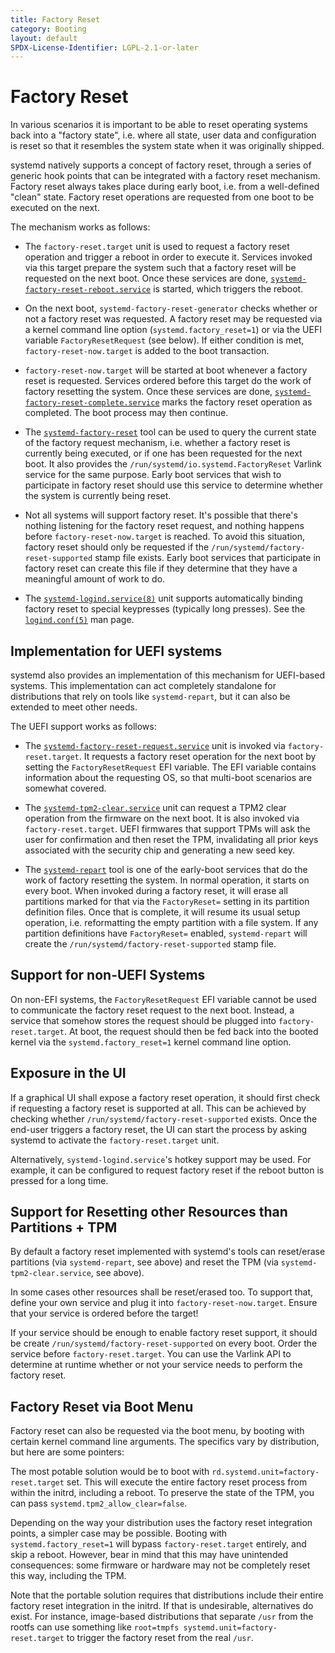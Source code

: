 ```yaml
---
title: Factory Reset
category: Booting
layout: default
SPDX-License-Identifier: LGPL-2.1-or-later
---
```


# Factory Reset

In various scenarios it is important to be able to reset operating systems back
into a "factory state", i.e. where all state, user data and configuration is
reset so that it resembles the system state when it was originally shipped.

systemd natively supports a concept of factory reset, through a series of
generic hook points that can be integrated with a factory reset mechanism.
Factory reset always takes place during early boot, i.e. from a well-defined
"clean" state. Factory reset operations are requested from one boot to be
executed on the next.

The mechanism works as follows:

* The `factory-reset.target` unit is used to request a factory reset operation
  and trigger a reboot in order to execute it. Services invoked via this target
  prepare the system such that a factory reset will be requested on the next
  boot. Once these services are done,
  [`systemd-factory-reset-reboot.service`](https://www.freedesktop.org/software/systemd/man/latest/systemd-factory-reset-reboot.service.html)
  is started, which triggers the reboot.

* On the next boot, `systemd-factory-reset-generator` checks whether or not a
  factory reset was requested. A factory reset may be requested via a kernel
  command line option (`systemd.factory_reset=1`) or via the UEFI variable
  `FactoryResetRequest` (see below). If either condition is met,
  `factory-reset-now.target` is added to the boot transaction.

* `factory-reset-now.target` will be started at boot whenever a factory reset is
  requested. Services ordered before this target do the work of factory resetting
  the system. Once these services are done,
  [`systemd-factory-reset-complete.service`](https://www.freedesktop.org/software/systemd/man/latest/systemd-factory-reset-complete.service.html)
  marks the factory reset operation as completed. The boot process may then
  continue.

* The
  [`systemd-factory-reset`](https://www.freedesktop.org/software/systemd/man/latest/systemd-factory-reset.html)
  tool can be used to query the current state of the factory request mechanism,
  i.e. whether a factory reset is currently being executed, or if one has been
  requested for the next boot. It also provides the
  `/run/systemd/io.systemd.FactoryReset` Varlink service for the same purpose.
  Early boot services that wish to participate in factory reset should use this
  service to determine whether the system is currently being reset.

* Not all systems will support factory reset. It's possible that there's nothing
  listening for the factory reset request, and nothing happens before
  `factory-reset-now.target` is reached. To avoid this situation, factory reset
  should only be requested if the `/run/systemd/factory-reset-supported` stamp
  file exists. Early boot services that participate in factory reset can create
  this file if they determine that they have a meaningful amount of work to do.

* The
  [`systemd-logind.service(8)`](https://www.freedesktop.org/software/systemd/man/latest/systemd-logind.service.html)
  unit supports automatically binding factory reset to special keypresses
  (typically long presses). See the
  [`logind.conf(5)`](https://www.freedesktop.org/software/systemd/man/latest/logind.conf.html)
  man page.

## Implementation for UEFI systems

systemd also provides an implementation of this mechanism for UEFI-based systems.
This implementation can act completely standalone for distributions that rely on
tools like `systemd-repart`, but it can also be extended to meet other needs.

The UEFI support works as follows:

* The
  [`systemd-factory-reset-request.service`](https://www.freedesktop.org/software/systemd/man/latest/systemd-factory-reset-request.service.html)
  unit is invoked via `factory-reset.target`. It requests a factory reset
  operation for the next boot by setting the `FactoryResetRequest` EFI
  variable. The EFI variable contains information about the requesting OS, so
  that multi-boot scenarios are somewhat covered.

* The
  [`systemd-tpm2-clear.service`](https://www.freedesktop.org/software/systemd/man/latest/systemd-tpm2-clear.service.html)
  unit can request a TPM2 clear operation from the firmware on the next
  boot. It is also invoked via `factory-reset.target`. UEFI firmwares that
  support TPMs will ask the user for confirmation and then reset the TPM,
  invalidating all prior keys associated with the security chip and generating
  a new seed key.

* The
  [`systemd-repart`](https://www.freedesktop.org/software/systemd/man/latest/systemd-repart.html)
  tool is one of the early-boot services that do the work of factory resetting
  the system. In normal operation, it starts on every boot. When invoked during
  a factory reset, it will erase all partitions marked for that via the
  `FactoryReset=` setting in its partition definition files. Once that is
  complete, it will resume its usual setup operation, i.e. reformatting the
  empty partition with a file system. If any partition definitions have
  `FactoryReset=` enabled, `systemd-repart` will create the
  `/run/systemd/factory-reset-supported` stamp file.

## Support for non-UEFI Systems

On non-EFI systems, the `FactoryResetRequest` EFI variable cannot be used to
communicate the factory reset request to the next boot. Instead, a service that
somehow stores the request should be plugged into `factory-reset.target`. At
boot, the request should then be fed back into the booted kernel via the
`systemd.factory_reset=1` kernel command line option.

## Exposure in the UI

If a graphical UI shall expose a factory reset operation, it should first check
if requesting a factory reset is supported at all. This can be achieved by
checking whether `/run/systemd/factory-reset-supported` exists. Once the end-user
triggers a factory reset, the UI can start the process by asking systemd to
activate the `factory-reset.target` unit.

Alternatively, `systemd-logind.service`'s hotkey support may be used. For
example, it can be configured to request factory reset if the reboot button is
pressed for a long time.

## Support for Resetting other Resources than Partitions + TPM

By default a factory reset implemented with systemd's tools can reset/erase
partitions (via `systemd-repart`, see above) and reset the TPM (via
`systemd-tpm2-clear.service`, see above).

In some cases other resources shall be reset/erased too. To support that,
define your own service and plug it into `factory-reset-now.target`. Ensure that
your service is ordered before the target!

If your service should be enough to enable factory reset support, it should be
create `/run/systemd/factory-reset-supported` on every boot. Order the service
before `factory-reset.target`. You can use the Varlink API to determine at
runtime whether or not your service needs to perform the factory reset.

## Factory Reset via Boot Menu

Factory reset can also be requested via the boot menu, by booting with certain
kernel command line arguments. The specifics vary by distribution, but here
are some pointers:

The most potable solution would be to boot with
`rd.systemd.unit=factory-reset.target` set. This will execute the entire factory
reset process from within the initrd, including a reboot. To preserve the state
of the TPM, you can pass `systemd.tpm2_allow_clear=false`.

Depending on the way your distribution uses the factory reset integration points,
a simpler case may be possible. Booting with `systemd.factory_reset=1` will
bypass `factory-reset.target` entirely, and skip a reboot. However, bear in mind
that this may have unintended consequences: some firmware or hardware may not be
completely reset this way, including the TPM.

Note that the portable solution requires that distributions include their entire
factory reset integration in the initrd. If that is undesirable, alternatives
do exist. For instance, image-based distributions that separate `/usr` from the
rootfs can use something like `root=tmpfs systemd.unit=factory-reset.target` to
trigger the factory reset from the real `/usr`.

